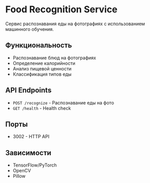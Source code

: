 # Food Recognition Service

Сервис распознавания еды на фотографиях с использованием машинного обучения.

## Функциональность
- Распознавание блюд на фотографиях
- Определение калорийности
- Анализ пищевой ценности
- Классификация типов еды

## API Endpoints
- `POST /recognize` - Распознавание еды на фото
- `GET /health` - Health check

## Порты
- 3002 - HTTP API

## Зависимости
- TensorFlow/PyTorch
- OpenCV
- Pillow
